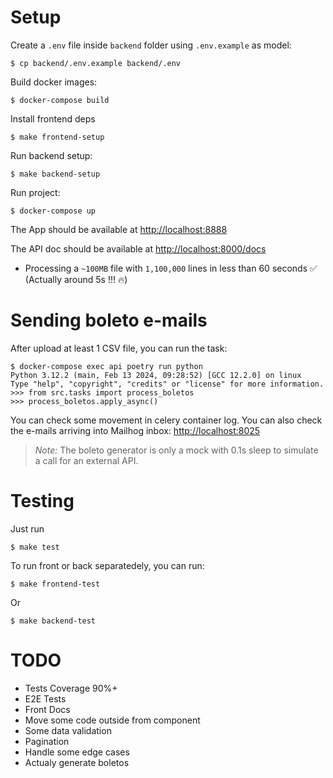 # Setup

Create a `.env` file inside `backend` folder using `.env.example` as model:

```
$ cp backend/.env.example backend/.env
```

Build docker images:

```
$ docker-compose build
```

Install frontend deps

```
$ make frontend-setup
```

Run backend setup:

```
$ make backend-setup
```

Run project:

```
$ docker-compose up
```

The App should be available at [http://localhost:8888](http://localhost:8888)

The API doc should be available at [http://localhost:8000/docs](http://localhost:8000/docs)

- Processing a `~100MB` file with `1,100,000` lines in less than 60 seconds :white_check_mark: (Actually around 5s !!! :fire:)

# Sending boleto e-mails

After upload at least 1 CSV file, you can run the task:

```
$ docker-compose exec api poetry run python
Python 3.12.2 (main, Feb 13 2024, 09:28:52) [GCC 12.2.0] on linux
Type "help", "copyright", "credits" or "license" for more information.
>>> from src.tasks import process_boletos
>>> process_boletos.apply_async()
```

You can check some movement in celery container log. You can also check the e-mails arriving into Mailhog inbox: [http://localhost:8025](http://localhost:8025)

>*Note:* The boleto generator is only a mock with 0.1s sleep to simulate a call for an external API.

# Testing

Just run

```
$ make test
```

To run front or back separatedely, you can run:
```
$ make frontend-test
```
Or
```
$ make backend-test
```

# TODO
 - Tests Coverage 90%+
 - E2E Tests
 - Front Docs
 - Move some code outside from component
 - Some data validation
 - Pagination
 - Handle some edge cases
 - Actualy generate boletos
